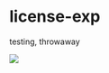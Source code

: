 # license-exp
testing, throwaway


<a href="https://asciinema.org/a/cUDdH7Ith6NCQwtbuRXNBzFoF?t=0&?rows=25&?size=medium" target="_blank"><img src="https://asciinema.org/a/cUDdH7Ith6NCQwtbuRXNBzFoF.svg" /></a>
<!--a href="https://asciinema.org/a/cUDdH7Ith6NCQwtbuRXNBzFoF?t=0?rows=25?size=medium" target="_blank"><img src="https://asciinema.org/a/cUDdH7Ith6NCQwtbuRXNBzFoF.svg" /></a-->

